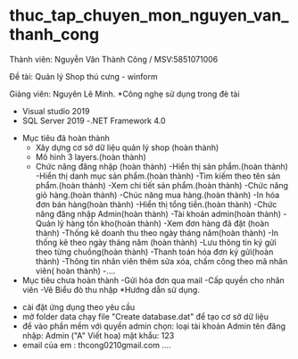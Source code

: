 # thuc_tap_chuyen_mon_nguyen_van_thanh_cong
Thành viên: Nguyễn Văn Thành Công / MSV:5851071006

Đề tài: Quản lý Shop thú cưng - winform

Giảng viên: Nguyên Lê Minh.
*Công nghẹ sử dụng trong đè tài
  - Visual studio 2019
  - SQL Server 2019 
  -.NET Framework 4.0
* Mục tiêu đã hoàn thành
  - Xây dựng cơ sở dữ liệu quản lý shop (hoàn thành)
  - Mô hình 3 layers.(hoàn thành)
  - Chức năng đăng nhập (hoàn thành)
  -Hiển thị sản phẩm.(hoàn thành)
  -Hiển thị danh mục sản phẩm.(hoàn thành)
  -Tìm kiếm theo tên sản phẩm.(hoàn thành)
  -Xem chi tiết sản phẩm.(hoàn thành)
  -Chức năng giỏ hàng.(hoàn thành)
  -Chúc năng mua hàng.(hoàn thành)
  -In hóa đơn bán hàng(hoàn thành)
  -Hiển thị tổng tiền.(hoàn thành)
  -Chức năng đăng nhập Admin(hoàn thành)
  -Tài khoản admin(hoàn thành)
  -Quản lý hàng tồn kho(hoàn thành)
  -Xem đơn hàng đã đặt (hoàn thành)
  -Thống kê doanh thu theo ngày tháng năm(hoàn thành)
  -In thống kê theo ngày tháng năm (hoàn thành)
  -Lưu thông tin ký gửi theo từng chuồng(hoàn thành)
  -Thanh toán hóa đơn ký gửi(hoàn thành)
  -Thông tin nhân viên thêm sửa xóa, chấm công theo mã nhân viên( hoàn thành)
  -....
* Mục tiêu chưa hoàn thành
    -Gửi hóa đơn qua mail
    -Cấp quyền cho nhân viên 
    -Vẽ Biểu đò thu nhập
*Hướng dẫn sử dụng.
- cài đặt ứng dụng theo yêu  cầu
- mở folder data chạy file "Create database.dat" để tạo cơ sở dữ liệu
- để vào phần mềm với quyền admin chọn: loại tài khoản Admin tên đăng nhập: Admin ("A" Viết hoa) mật khẩu: 123
- email của em : thcong0210gmail.com
....

